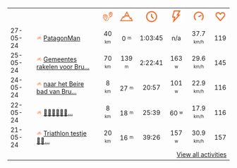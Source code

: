 <table>
    <tr>
        <th></th>
        <th></th>
        <th align="center"><img src="https://raw.githubusercontent.com/robiningelbrecht/strava-activities/master/public/distance.svg" width="30" alt="distance" title="distance"/></th>
        <th align="center"><img src="https://raw.githubusercontent.com/robiningelbrecht/strava-activities/master/public/elevation.svg" width="30" alt="elevation" title="elevation"/></th>
        <th align="center"><img src="https://raw.githubusercontent.com/robiningelbrecht/strava-activities/master/public/time.svg" width="30" alt="time" title="time"/></th>
        <th align="center"><img src="https://raw.githubusercontent.com/robiningelbrecht/strava-activities/master/public/average-watt.svg" width="30" alt="average watts" title="average watts"/></th>
        <th align="center"><img src="https://raw.githubusercontent.com/robiningelbrecht/strava-activities/master/public/average-speed.svg" width="30" alt="average speed" title="average speed"/></th>
        <th align="center"><img src="https://raw.githubusercontent.com/robiningelbrecht/strava-activities/master/public/heart-rate.svg" width="30" alt="average heart rate" title="average heart rate"/></th>
    </tr>
            <tr>
            <td>27-05-24</td>
            <td>
                <img src="https://raw.githubusercontent.com/robiningelbrecht/strava-activities/master/public/activity-ride.svg" width="12" alt="PatagonMan" title="PatagonMan"/>
<a href="https://www.strava.com/activities/11512301428" title="Kcal: 452 | Gear: None ">PatagonMan</a>
            </td>
            <td align="center">40 <sup><sub>km</sub></sup></td>
            <td align="center">0 <sup><sub>m</sub></sup></td>
            <td align="center">1:03:45</td>
            <td align="center">n/a</td>
            <td align="center">37.7 <sup><sub>km/h</sub></sup></td>
            <td align="center">119</td>
        </tr>
            <tr>
            <td>25-05-24</td>
            <td>
                <img src="https://raw.githubusercontent.com/robiningelbrecht/strava-activities/master/public/activity-ride.svg" width="12" alt="Gemeentes rakelen voor Bruno zonder kaffie ☕" title="Gemeentes rakelen voor Bruno zonder kaffie ☕"/>
<a href="https://www.strava.com/activities/11494494621" title="Kcal: 1545 | Gear: None ">Gemeentes rakelen voor Bru...</a>
            </td>
            <td align="center">70 <sup><sub>km</sub></sup></td>
            <td align="center">139 <sup><sub>m</sub></sup></td>
            <td align="center">2:22:41</td>
            <td align="center">163 <sup><sub>w</sub></sup></td>
            <td align="center">29.6 <sup><sub>km/h</sub></sup></td>
            <td align="center">145</td>
        </tr>
            <tr>
            <td>24-05-24</td>
            <td>
                <img src="https://raw.githubusercontent.com/robiningelbrecht/strava-activities/master/public/activity-ride.svg" width="12" alt="naar het Beire bad van Brugge 🐻" title="naar het Beire bad van Brugge 🐻"/>
<a href="https://www.strava.com/activities/11498713609" title="Kcal: 173 | Gear: None ">naar het Beire bad van Bru...</a>
            </td>
            <td align="center">8 <sup><sub>km</sub></sup></td>
            <td align="center">27 <sup><sub>m</sub></sup></td>
            <td align="center">20:57</td>
            <td align="center">101 <sup><sub>w</sub></sup></td>
            <td align="center">22.9 <sup><sub>km/h</sub></sup></td>
            <td align="center">116</td>
        </tr>
            <tr>
            <td>22-05-24</td>
            <td>
                <img src="https://raw.githubusercontent.com/robiningelbrecht/strava-activities/master/public/activity-ride.svg" width="12" alt="🚴‍♂️👷‍♂️🚴‍♂️" title="🚴‍♂️👷‍♂️🚴‍♂️"/>
<a href="https://www.strava.com/activities/11473250770" title="Kcal: 191 | Gear: None ">🚴‍♂️👷‍♂️🚴‍♂️...</a>
            </td>
            <td align="center">8 <sup><sub>km</sub></sup></td>
            <td align="center">18 <sup><sub>m</sub></sup></td>
            <td align="center">25:39</td>
            <td align="center">60 <sup><sub>w</sub></sup></td>
            <td align="center">17.9 <sup><sub>km/h</sub></sup></td>
            <td align="center">116</td>
        </tr>
            <tr>
            <td>21-05-24</td>
            <td>
                <img src="https://raw.githubusercontent.com/robiningelbrecht/strava-activities/master/public/activity-ride.svg" width="12" alt="Triathlon testje 🚴‍♂️" title="Triathlon testje 🚴‍♂️"/>
<a href="https://www.strava.com/activities/11465208327" title="Kcal: 534 | Gear: None ">Triathlon testje 🚴‍♂️...</a>
            </td>
            <td align="center">20 <sup><sub>km</sub></sup></td>
            <td align="center">16 <sup><sub>m</sub></sup></td>
            <td align="center">39:26</td>
            <td align="center">157 <sup><sub>w</sub></sup></td>
            <td align="center">30.9 <sup><sub>km/h</sub></sup></td>
            <td align="center">157</td>
        </tr>
                <tr>
            <td colspan="8" align="right"><a href="https://github.com/robiningelbrecht/strava-activities#activities">View all activities</a></td>
        </tr>
    </table>
